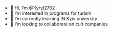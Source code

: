- 👋 Hi, I’m @Kyryl2702
- 👀 I’m interested in programs for turism
- 🌱 I’m currently learning IN Kyiv university 
- 💞️ I’m looking to collaborate on cult companies
